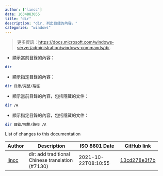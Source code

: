 ```yaml
---
author: ['lincc']
date: 1634883055
title: "dir"
description: "dir, 列出目錄的內容。"
categories: "windows"
---
```

> 更多資訊：<https://docs.microsoft.com/windows-server/administration/windows-commands/dir>.

- 顯示當前目錄的內容：

```bash
dir
```

- 顯示指定目錄的內容：

```bash
dir 目錄/完整/路徑
```

- 顯示當前目錄的內容，包括隱藏的文件：

```bash
dir /A
```

- 顯示指定目錄的內容，包括隱藏的文件：

```bash
dir 目錄/完整/路徑 /A
```
List of changes to this documentation


Author | Description | ISO 8601 Date | GitHub link
------|-----|-----|-----
[lincc](mailto:46962923+blueskyson@users.noreply.github.com) | dir: add traditional Chinese translation (#7130) | 2021-10-22T08:10:55 | [13cd278e3f7b](https://github.com/tldr-pages/tldr/commit/13cd278e3f7ba0d3af94e8512f840a05c8f660f3)

